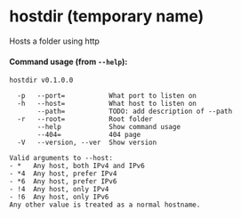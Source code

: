 # hostdir (temporary name)

Hosts a folder using http

#### Command usage (from `--help`):

```
hostdir v0.1.0.0

  -p   --port=           What port to listen on
  -h   --host=           What host to listen on
       --path=           TODO: add description of --path
  -r   --root=           Root folder
       --help            Show command usage
       --404=            404 page
  -V   --version, --ver  Show version

Valid arguments to --host:
- *   Any host, both IPv4 and IPv6
- *4  Any host, prefer IPv4
- *6  Any host, prefer IPv6
- !4  Any host, only IPv4
- !6  Any host, only IPv6
Any other value is treated as a normal hostname.
```
